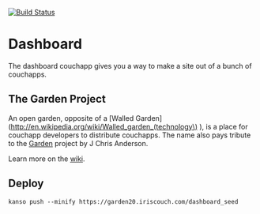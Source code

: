 [![Build Status](https://secure.travis-ci.org/garden20/dashboard.png)](http://travis-ci.org/garden20/dashboard)

# Dashboard

The dashboard couchapp gives you a way to make a site out of a bunch of couchapps.



## The Garden Project

An open garden, opposite of a [Walled Garden](http://en.wikipedia.org/wiki/Walled_garden_(technology\) ), is a place for couchapp developers to distribute couchapps.
The name also pays tribute to the [Garden](https://couchapp.org/page/garden) project by J Chris Anderson.

Learn more on the [wiki](https://github.com/kanso/garden/wiki).

## Deploy

```
kanso push --minify https://garden20.iriscouch.com/dashboard_seed
```

